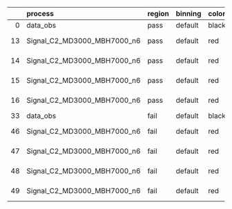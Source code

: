 |    | process                     | region   | binning   | color   | process_type   |   scale | variation   | source_filename                                                      | source_histname    | alias                       | title     |   combine_idx |     lnN |   shapes | syst_type   | direction   | variation_alias   |
|---:|:----------------------------|:---------|:----------|:--------|:---------------|--------:|:------------|:---------------------------------------------------------------------|:-------------------|:----------------------------|:----------|--------------:|--------:|---------:|:------------|:------------|:------------------|
|  0 | data_obs                    | pass     | default   | black   | DATA           |       1 | nominal     | ./histograms_for_2DAlphabet_v18//BH_Data.root                        | hpass              | Data                        | Data      |           nan | nan     |      nan | nan         | nan         | nan               |
| 13 | Signal_C2_MD3000_MBH7000_n6 | pass     | default   | red     | SIGNAL         |       1 | lumi        | ./histograms_for_2DAlphabet_v18//BH_Signal_C2_MD3000_MBH7000_n6.root | hpass              | Signal_C2_MD3000_MBH7000_n6 | BH signal |           nan |   1.016 |      nan | lnN         | nan         | nan               |
| 14 | Signal_C2_MD3000_MBH7000_n6 | pass     | default   | red     | SIGNAL         |       1 | SVM         | ./histograms_for_2DAlphabet_v18//BH_Signal_C2_MD3000_MBH7000_n6.root | hpass_SVMsyst_up   | Signal_C2_MD3000_MBH7000_n6 | BH signal |           nan | nan     |        1 | shapes      | Up          | SVMsyst           |
| 15 | Signal_C2_MD3000_MBH7000_n6 | pass     | default   | red     | SIGNAL         |       1 | SVM         | ./histograms_for_2DAlphabet_v18//BH_Signal_C2_MD3000_MBH7000_n6.root | hpass_SVMsyst_down | Signal_C2_MD3000_MBH7000_n6 | BH signal |           nan | nan     |        1 | shapes      | Down        | SVMsyst           |
| 16 | Signal_C2_MD3000_MBH7000_n6 | pass     | default   | red     | SIGNAL         |       1 | nominal     | ./histograms_for_2DAlphabet_v18//BH_Signal_C2_MD3000_MBH7000_n6.root | hpass              | Signal_C2_MD3000_MBH7000_n6 | BH signal |           nan | nan     |      nan | nan         | nan         | nan               |
| 33 | data_obs                    | fail     | default   | black   | DATA           |       1 | nominal     | ./histograms_for_2DAlphabet_v18//BH_Data.root                        | hfail              | Data                        | Data      |           nan | nan     |      nan | nan         | nan         | nan               |
| 46 | Signal_C2_MD3000_MBH7000_n6 | fail     | default   | red     | SIGNAL         |       1 | lumi        | ./histograms_for_2DAlphabet_v18//BH_Signal_C2_MD3000_MBH7000_n6.root | hfail              | Signal_C2_MD3000_MBH7000_n6 | BH signal |           nan |   1.016 |      nan | lnN         | nan         | nan               |
| 47 | Signal_C2_MD3000_MBH7000_n6 | fail     | default   | red     | SIGNAL         |       1 | SVM         | ./histograms_for_2DAlphabet_v18//BH_Signal_C2_MD3000_MBH7000_n6.root | hfail_SVMsyst_up   | Signal_C2_MD3000_MBH7000_n6 | BH signal |           nan | nan     |        1 | shapes      | Up          | SVMsyst           |
| 48 | Signal_C2_MD3000_MBH7000_n6 | fail     | default   | red     | SIGNAL         |       1 | SVM         | ./histograms_for_2DAlphabet_v18//BH_Signal_C2_MD3000_MBH7000_n6.root | hfail_SVMsyst_down | Signal_C2_MD3000_MBH7000_n6 | BH signal |           nan | nan     |        1 | shapes      | Down        | SVMsyst           |
| 49 | Signal_C2_MD3000_MBH7000_n6 | fail     | default   | red     | SIGNAL         |       1 | nominal     | ./histograms_for_2DAlphabet_v18//BH_Signal_C2_MD3000_MBH7000_n6.root | hfail              | Signal_C2_MD3000_MBH7000_n6 | BH signal |           nan | nan     |      nan | nan         | nan         | nan               |